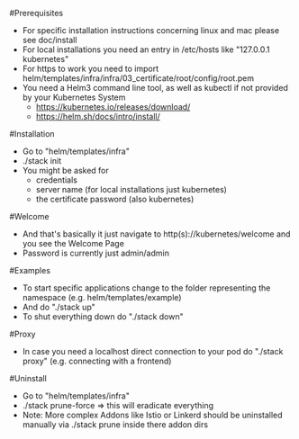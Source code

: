 #Prerequisites
- For specific installation instructions concerning linux and mac please see doc/install
- For local installations you need an entry in /etc/hosts like "127.0.0.1 kubernetes"
- For https to work you need to import helm/templates/infra/infra/03_certificate/root/config/root.pem
- You need a Helm3 command line tool, as well as kubectl if not provided by your Kubernetes System
  - https://kubernetes.io/releases/download/
  - https://helm.sh/docs/intro/install/

#Installation
- Go to "helm/templates/infra"
- ./stack init
- You might be asked for
  - credentials
  - server name (for local installations just kubernetes)
  - the certificate password (also kubernetes)

#Welcome
- And that's basically it just navigate to http(s)://kubernetes/welcome and you see the Welcome Page
- Password is currently just admin/admin

#Examples
- To start specific applications change to the folder representing the namespace (e.g. helm/templates/example)
- And do "./stack up" 
- To shut everything down do "./stack down"

#Proxy
- In case you need a localhost direct connection to your pod do "./stack proxy" (e.g. connecting with a frontend)

#Uninstall
- Go to "helm/templates/infra"
- ./stack prune-force => this will eradicate everything
- Note: More complex Addons like Istio or Linkerd should be uninstalled manually via ./stack prune inside there addon dirs